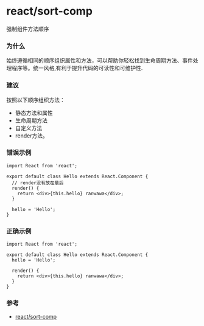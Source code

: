 # react/sort-comp

强制组件方法顺序

### 为什么

始终遵循相同的顺序组织属性和方法，可以帮助你轻松找到生命周期方法、事件处理程序等。统一风格,有利于提升代码的可读性和可维护性.

### 建议

按照以下顺序组织方法：

- 静态方法和属性
- 生命周期方法
- 自定义方法
- render方法。

### 错误示例

```tsx
import React from 'react';

export default class Hello extends React.Component {
  // render没有放在最后
  render() {
    return <div>{this.hello} ranwawa</div>;
  }

  hello = 'Hello';
}
```

### 正确示例

```tsx
import React from 'react';

export default class Hello extends React.Component {
  hello = 'Hello';

  render() {
    return <div>{this.hello} ranwawa</div>;
  }
}
```

### 参考

- [react/sort-comp](https://github.com/yannickcr/eslint-plugin-react/blob/master/docs/rules/sort-comp.md)
